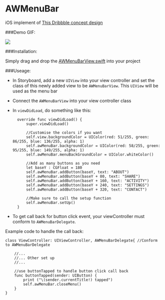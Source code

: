 # AWMenuBar

iOS implement of [This Dribbble concept design](https://dribbble.com/shots/1954664-CSS-Menu-Animations)

###Demo GIF:

![](https://github.com/hkalexling/AWMenuBar/blob/master/AWMenuBar.gif)

###Installation:

Simply drag and drop the [AWMenuBarView.swift](https://github.com/hkalexling/AWMenuBar/blob/master/AWMenuBar/AWMenuBarView.swift) into your project

###Useage:

- In Storyboard, add a new `UIView` into your view controller and set the class of this newly added view to be `AWMenuBarView`. This `UIView` will be used as the menu bar
- Connect the `AWMenuBarView` into your view controller class
- In `viewDidLoad`, do something like this:

        override func viewDidLoad() {
		    super.viewDidLoad()
		
            //Customise the colors if you want
		    self.view.backgroundColor = UIColor(red: 51/255, green: 86/255, blue: 136/255, alpha: 1)
		    self.awMenuBar.backgroundColor = UIColor(red: 58/255, green: 95/255, blue: 149/255, alpha: 1)
            self.awMenuBar.menuBackGroundColor = UIColor.whiteColor()
    
            //Add as many buttons as you need
		    let baseY : CGFloat = 180
		    self.awMenuBar.addButton(baseY, text: "ABOUT")
		    self.awMenuBar.addButton(baseY + 80, text: "SHARE")
		    self.awMenuBar.addButton(baseY + 160, text: "ACTIVITY")
	    	self.awMenuBar.addButton(baseY + 240, text: "SETTINGS")
	    	self.awMenuBar.addButton(baseY + 320, text: "CONTACT")
		
            //Make sure to call the setup function
		    self.awMenuBar.setUp()
	    }

- To get call back for button click event, your viewController must conform to `AWMenuBarDelegate`. 

Example code to handle the call back:

    class ViewController: UIViewController, AWMenuBarDelegate{ //Conform to AWMenuBarDelegate
  
        //...
        //... Other set up
	    //...
	
        //use buttonTapped to handle button click call back
      	func buttonTapped(sender: UIButton) {
		    print ("\(sender.currentTitle!) tapped")
		    self.awMenuBar.closeMenu()
		}
    }


